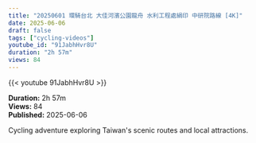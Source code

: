 ```yaml
---
title: "20250601 環騎台北 大佳河濱公園龍舟 水利工程處絹印 中研院路線 [4K]"
date: 2025-06-06
draft: false
tags: ["cycling-videos"]
youtube_id: "91JabhHvr8U"
duration: "2h 57m"
views: 84
---
```


{{< youtube 91JabhHvr8U >}}

**Duration:** 2h 57m  
**Views:** 84  
**Published:** 2025-06-06

Cycling adventure exploring Taiwan's scenic routes and local attractions.
